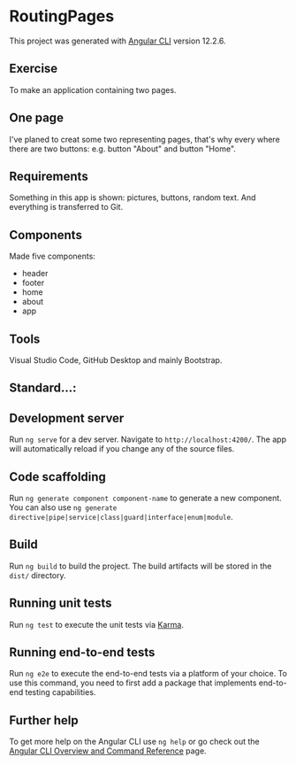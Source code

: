 # RoutingPages

This project was generated with [Angular CLI](https://github.com/angular/angular-cli) version 12.2.6.

## Exercise

To make an application containing two pages.

## One page

I've planed to creat some two representing pages, that's why every where there are two buttons: e.g. button "About" and button "Home".

## Requirements

Something in this app is shown: pictures, buttons, random text. And everything is transferred to Git.

## Components

Made five components:
* header 
* footer
* home
* about
* app

## Tools
Visual Studio Code, GitHub Desktop and mainly Bootstrap.

## Standard...:
## Development server

Run `ng serve` for a dev server. Navigate to `http://localhost:4200/`. The app will automatically reload if you change any of the source files.

## Code scaffolding

Run `ng generate component component-name` to generate a new component. You can also use `ng generate directive|pipe|service|class|guard|interface|enum|module`.

## Build

Run `ng build` to build the project. The build artifacts will be stored in the `dist/` directory.

## Running unit tests

Run `ng test` to execute the unit tests via [Karma](https://karma-runner.github.io).

## Running end-to-end tests

Run `ng e2e` to execute the end-to-end tests via a platform of your choice. To use this command, you need to first add a package that implements end-to-end testing capabilities.

## Further help

To get more help on the Angular CLI use `ng help` or go check out the [Angular CLI Overview and Command Reference](https://angular.io/cli) page.
